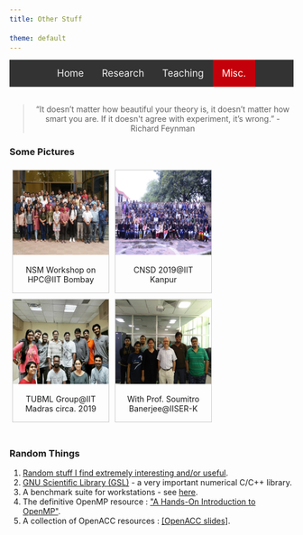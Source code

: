 ```yaml
---
title: Other Stuff

theme: default
---
```

<style>
    
/* Add a black background color to the top navigation */
.topnav {
  background-color: #333;
  overflow: hidden;
  display:flex;
  justify-content:center;
}

/* Style the links inside the navigation bar */
.topnav a {
  float: left;
  color: #f2f2f2;
  text-align: center;
  padding: 14px 16px;
  text-decoration: none;
  font-size: 17px;
}

/* Change the color of links on hover */
.topnav a:hover {
  background-color: #ddd;
  color: black;
}

/* Add a color to the active/current link */
.topnav a.active {
  background-color: #c4000a;
  color: white;
}

div.gallery {
  margin: 5px;
  float: left;
  border: 1px solid #ccc;
  width: 170px;
}

div.gallery:hover {
  border: 1px solid #777;
}

div.gallery img {
  width: 100%;
  height: 150px;
}

div.desc {
  padding: 15px;
  text-align: center;
}

.div2 {
  clear: left;
}

</style>
<div class="topnav">
<div>
  <a href="index.html">Home</a>
  <a href="res_pub_conf.html">Research</a>
  <a href="teaching.html">Teaching</a>
  <a class="active" href="misc.html">Misc.</a>
</div>
</div>
<br>

> <div align="center"> <p> “It doesn’t matter how beautiful your theory is, it doesn’t matter how smart you are. If it doesn't agree with experiment, it’s wrong.” - Richard Feynman </p> </div>

### Some Pictures
<div>
<div class="gallery">
  <a target="_blank" href="img/gallery/nsmbombay.jpg">
    <img src="img/gallery/nsmbombay.jpg" alt="NSM Bombay" width="600" height="400">
  </a>
  <div class="desc">NSM Workshop on HPC@IIT Bombay</div>
</div>

<div class="gallery">
  <a target="_blank" href="img/gallery/cnsdiitk.jpeg">
    <img src="img/gallery/cnsdiitk.jpeg" alt="CNSD Kanpur" width="600" height="400">
  </a>
  <div class="desc">CNSD 2019@IIT Kanpur</div>
</div>

<div class="gallery">
  <a target="_blank" href="img/gallery/tubml1.jpeg">
    <img src="img/gallery/tubml1.jpeg" alt="TUBML Group" width="600" height="400">
  </a>
  <div class="desc">TUBML Group@IIT Madras circa. 2019</div>
</div>

<div class="gallery">
  <a target="_blank" href="img/gallery/iiser.jpg">
    <img src="img/gallery/iiser.jpg" alt="TUBML Group" width="600" height="400">
  </a>
  <div class="desc">With Prof. Soumitro Banerjee@IISER-K</div>
</div>

</div>



<div class="div2">

<br>

<h3>Random Things</h3>

<ol>
<li><a href="https://dashing-kiwi-f01.notion.site/Random-stuff-I-find-extremely-interesting-and-or-useful-bdf4d7b424a440beac9458d986d56aac)">Random stuff I find extremely interesting and/or useful</a>.</li>

<li><a href="https://www.gnu.org/software/gsl/doc/html/index.html">GNU Scientific Library (GSL)</a> - a very important numerical C/C++ library.</li>
  
<li>A benchmark suite for workstations - see <a href="https://github.com/dhrubajyoti98/HPPWB">here</a>.</li>

<li>The definitive OpenMP resource : <a href="https://youtube.com/playlist?list=PLLX-Q6B8xqZ8n8bwjGdzBJ25X2utwnoEG">"A Hands-On Introduction to OpenMP"</a>.</li>
  
<li>A collection of OpenACC resources : <a href="https://drive.google.com/drive/folders/12oNwTvN4Dns6pTldCJArB1tQn7AuBwQM?usp=sharing">[OpenACC slides]</a>.</li>

</ol>

</div>